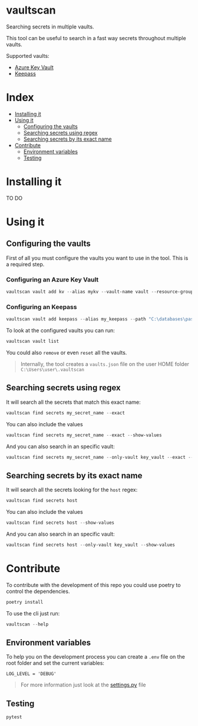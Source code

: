 # vaultscan
Searching secrets in multiple vaults.

This tool can be useful to search in a fast way secrets throughout multiple vaults.

Supported vaults:
- [Azure Key Vault](https://azure.microsoft.com/en-us/)
- [Keepass](https://keepass.info/)

# Index
- [Installing it](#installing-it)
- [Using it](#using-it)
    - [Configuring the vaults](#configuring-the-vaults)
    - [Searching secrets using regex](#searching-secrets-using-regex)
    - [Searching secrets by its exact name](#searching-secrets-by-their-names)
- [Contribute](#contribute)
    - [Environment variables](#environment-variables)
    - [Testing](#testing)

# Installing it 
TO DO

# Using it

## Configuring the vaults
First of all you must configure the vaults you want to use in the tool. This is a required step.

### Configuring an Azure Key Vault

```ps1
vaultscan vault add kv --alias mykv --vault-name vault --resource-group-name rg --subscription-id id 
```

### Configuring an Keepass

```ps1
vaultscan vault add keepass --alias my_keepass --path "C:\databases\passwords.kdbx"
```

To look at the configured vaults you can run:

```ps1
vaultscan vault list
```

You could also ```remove``` or even ```reset``` all the vaults.

> Internally, the tool creates a ```vaults.json``` file on the user HOME folder ```C:\Users\user\.vaultscan```

## Searching secrets using regex

It will search all the secrets that match this exact name:

```ps1
vaultscan find secrets my_secret_name --exact
```

You can also include the values

```ps1
vaultscan find secrets my_secret_name --exact --show-values
```

And you can also search in an specific vault:

```ps1
vaultscan find secrets my_secret_name --only-vault key_vault --exact --show-values
```

## Searching secrets by its exact name

It will search all the secrets looking for the ```host``` regex:

```ps1
vaultscan find secrets host
```

You can also include the values

```ps1
vaultscan find secrets host --show-values
```

And you can also search in an specific vault:

```ps1
vaultscan find secrets host --only-vault key_vault --show-values
```

# Contribute

To contribute with the development of this repo you could use poetry to control the dependencies.

```ps1
poetry install
```

To use the cli just run:

```ps1
vaultscan --help
```

## Environment variables

To help you on the development process you can create a ```.env``` file on the root folder and set the current variables:

```
LOG_LEVEL = 'DEBUG'
```

> For more information just look at the [settings.py](./vaultscan/settings.py) file


## Testing 

```ps1
pytest
```
